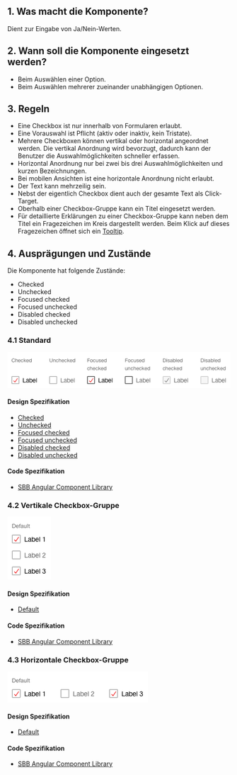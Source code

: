 ## 1. Was macht die Komponente?
Dient zur Eingabe von Ja/Nein-Werten.

## 2. Wann soll die Komponente eingesetzt werden? 
* Beim Auswählen einer Option.
* Beim Auswählen mehrerer zueinander unabhängigen Optionen.

## 3. Regeln 
* Eine Checkbox ist nur innerhalb von Formularen erlaubt.
* Eine Vorauswahl ist Pflicht (aktiv oder inaktiv, kein Tristate).
* Mehrere Checkboxen können vertikal oder horizontal angeordnet werden. Die vertikal Anordnung wird bevorzugt, dadurch kann der Benutzer die Auswahlmöglichkeiten schneller erfassen.
* Horizontal Anordnung nur bei zwei bis drei Auswahlmöglichkeiten und kurzen Bezeichnungen.
* Bei mobilen Ansichten ist eine horizontale Anordnung nicht erlaubt.
* Der Text kann mehrzeilig sein.
* Nebst der eigentlich Checkbox dient auch der gesamte Text als Click-Target.
* Oberhalb einer Checkbox-Gruppe kann ein Titel eingesetzt werden.
* Für detaillierte Erklärungen zu einer Checkbox-Gruppe kann neben dem Titel ein Fragezeichen im Kreis dargestellt werden. Beim Klick auf dieses Fragezeichen öffnet sich ein [Tooltip](https://digital.sbb.ch/de/websites/components/tooltip).

## 4. Ausprägungen und Zustände 
Die Komponente hat folgende Zustände:
* Checked
* Unchecked
* Focused checked
* Focused unchecked
* Disabled checked
* Disabled unchecked

### 4.1 Standard
![Darstellung der Komponente Checkbox in der Ausprägung Standard](https://raw.githubusercontent.com/sbb-design-systems/design-system-website-documentation/master/documentation/components/checkbox/images/checkbox_default.png 'class: image')

#### Design Spezifikation
* [Checked](https://www.sketch.com/s/80f12b3b-58e5-4b4c-98cd-c553bae18db0/a/ewdALP#Inspector)
* [Unchecked](https://www.sketch.com/s/80f12b3b-58e5-4b4c-98cd-c553bae18db0/a/GLdVeO#Inspector)
* [Focused checked](https://www.sketch.com/s/80f12b3b-58e5-4b4c-98cd-c553bae18db0/a/OzRElm#Inspector)
* [Focused unchecked](https://www.sketch.com/s/80f12b3b-58e5-4b4c-98cd-c553bae18db0/a/mjKVeP#Inspector)
* [Disabled checked](https://www.sketch.com/s/80f12b3b-58e5-4b4c-98cd-c553bae18db0/a/DKwRJ4#Inspector)
* [Disabled unchecked](https://www.sketch.com/s/80f12b3b-58e5-4b4c-98cd-c553bae18db0/a/j9rRJb#Inspector)

#### Code Spezifikation
* [SBB Angular Component Library](https://angular.app.sbb.ch/angular/components/checkbox?variant=standard)

### 4.2 Vertikale Checkbox-Gruppe 
![Darstellung der Komponente Checkbox als vertikale Gruppe](https://raw.githubusercontent.com/sbb-design-systems/design-system-website-documentation/master/documentation/components/checkbox/images/checkbox_vertical.png 'class: image')

#### Design Spezifikation
* [Default](https://www.sketch.com/s/80f12b3b-58e5-4b4c-98cd-c553bae18db0/a/dKja7j#Inspector)

#### Code Spezifikation
* [SBB Angular Component Library](https://angular.app.sbb.ch/angular/components/checkbox?variant=standard)

### 4.3 Horizontale Checkbox-Gruppe
![Darstellung der Komponente Checkbox als horizontale Gruppe](https://raw.githubusercontent.com/sbb-design-systems/design-system-website-documentation/master/documentation/components/checkbox/images/checkbox_horizontal.png 'class: image')

#### Design Spezifikation
* [Default](https://www.sketch.com/s/80f12b3b-58e5-4b4c-98cd-c553bae18db0/a/zAKM2l#Inspector)

#### Code Spezifikation
* [SBB Angular Component Library](https://angular.app.sbb.ch/angular/components/checkbox?variant=standard)